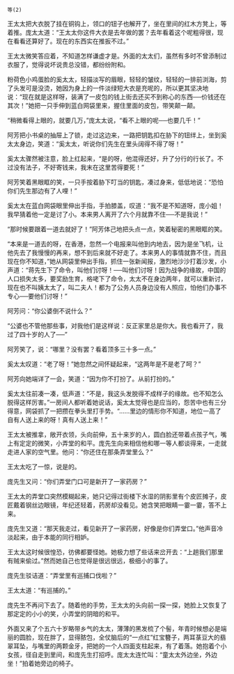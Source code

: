     等(2) 

   王太太把大衣脱了挂在铜钩上，领口的钮子也解开了，坐在里间的红木方凳上，等着推。庞太太道：“王太太你这件大衣是去年做的罢？去年看着这个呢粗得很，现在看看还算好了。现在的东西实在推扳不过。”

   王太太微笑答应着，不知道怎样谦虚才是。外面的太太们，虽然有多时不曾添制过衣服了，觉得说坏说贵总没错，都纷纷附和。

   粉荷色小鸡蛋脸的奚太太，轻描淡写的眉眼，轻轻的皱纹，轻轻的一排前浏海，剪了头发可是没烫，她因为身上的一件淡绿短大衣是充呢的，所以更其坚决地说：“现在就是这样呀，装满了一皮包的钱上街去还买不到称心的东西──价钱还在其次！”她把一只手伸到蓝白网袋里来，握住里面的皮包，带笑颠一颠。

   “稍微看得上眼的，就要几万，”庞太太说，“看不上眼的呢──也要几千！”

   阿芳把小书桌的抽屉上了锁，走过这边来，一路把钥匙扣在胁下的钮绊上，坐到奚太太身边，笑道：“奚太太，听说你们先生在里头阔得不得了呀！”

   奚太太骤然被注意，脸上红起来，“是的呀，他混得还好，升了分行的行长了。不过没有法子，不好寄钱来，我末在这里苦得要死！”

   阿芳笑着黑眼眶的笑，一只手按着胁下叮当的钥匙，凑过身来，低低地说：“恐怕你们先生那边有了人哩！”

   奚太太在蓝白网袋眼里伸出手指，手拍膝盖，叹道：“我不是不知道呀，庞小姐！我早猜着他一定是讨了小。本来男人离开了六个月就靠不住──不是我说！”

   “那时候要跟着一道去就好了！”阿芳体己地把头点一点，笑着秘密的黑眼眶的笑。

   “本来是一道去的呀，在香港，忽然一个电报来叫他到内地去，因为是坐飞机，让他先去了我慢慢的再来，想不到后来就不好走了。本来男人的事情就靠不住，而且现在你不知道，”她从网袋里伸出手指，抓住一张新闻报，激烈地沙沙打着沙发，小声道：“蒋先生下了命令，叫他们讨呀！──叫他们讨呀！因为战争的缘故，中国的人口损失太多，要奖励生育，格咾下了命令，太太不在身边两年，就可以重新讨，现在也不叫姨太太了，叫二夫人！都为了公务人员身边没有人照应，怕他们办事不专心──要他们讨呀！”

   阿芳问：“你公婆倒不说什么？”

   “公婆也不管他那些事，对我他们是这样说：反正家里总是你大。我也看开了，我过了四十岁的人了──”

   阿芳笑了，说：“哪里？没有罢？看着顶多三十多一点。”

   奚太太叹道：“老了呀！”她忽然之间怀疑起来，“这两年是不是老了呵？”

   阿芳向她端详了一会，笑道：“因为你不打扮了。从前打扮的。”

   奚太太往前凑一凑，低声道：“不是，我这头发脱得不成样子的缘故。也不知怎么脱得这样厉害。”一房间人都听着她说话，奚太太觉得也是应当的，怨苦中也有三分得意，网袋抓了一把攒在拳头里打手势。“……里边的情形你不知道，地位一高了自有人送上来的呀！真有人送上来！”

   王太太被推拿，敞开衣领，头向前伸，五十来岁的人，圆白脸还带着点孩子气，嘴上有定定的微笑，小弄堂的和平。庞先生向来相信他和哪一等人都谈得来，一走就走进人家的空气里。他问：“你还住在那条弄堂里么？”

   王太太吃了一惊，说是的。

   庞先生又问：“你们弄堂门口可是新开了一家药房？”

   王太太的弄堂口突然模糊起来，她只记得过街楼下水湿的阴影里有个皮匠摊子，皮匠戴着钢丝边眼镜，年纪还轻着，药房却没看见。她含笑把眼睛一霎一霎，答不上来。

   庞先生又道：“那天我走过，看见新开了一家药房，好像是你们弄堂口。”他声音冷淡起来，由于本能的同行相妒。

   王太太这时候很惶恐，彷佛都要怪她。她极力想了些话来岔开去：“上趟我们那里有贼来偷过。”然而她自己也觉得是很远很远，极细小的事了。

   庞先生驳诘道：“弄堂里有巡捕口伐啦？”

   王太太道：“有巡捕的。”

   庞先生不再问下去了。随着他的手势，王太太的头向前一探一探，她脸上又恢复了那定定的小小的笑，小弄堂的阴暗的和平。

   外面又来了个五六十岁略带乡气的太太，薄薄的黑发梳了个髻，年青时候想必是端丽的圆脸，现在胖了，显得脓包，全仗脑后的“一点红”红宝簪子，两耳菉豆大的翡翠耳坠，与嘴里的两颗金牙，把她的一个人四面支柱起来，有了着落。她抱着个小女孩，径自走到里间，和庞先生打招呼。庞太太连忙叫：“童太太外边坐，外边坐！”拍着她旁边的椅子。

